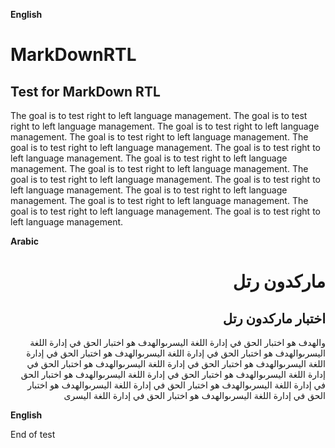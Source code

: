 
**English**

# MarkDownRTL

## Test for MarkDown RTL

The goal is to test right to left language management. The goal is to test right to left language management. The goal is to test right to left language management. The goal is to test right to left language management. The goal is to test right to left language management. The goal is to test right to left language management. The goal is to test right to left language management. The goal is to test right to left language management. The goal is to test right to left language management. The goal is to test right to left language management. The goal is to test right to left language management. The goal is to test right to left language management. The goal is to test right to left language management. The goal is to test right to left language management. 


**Arabic**

<div dir="rtl">
  
# ماركدون رتل

## اختبار ماركدون رتل

والهدف هو اختبار الحق في إدارة اللغة اليسرىوالهدف هو اختبار الحق في إدارة اللغة اليسرىوالهدف هو اختبار الحق في إدارة اللغة اليسرىوالهدف هو اختبار الحق في إدارة اللغة اليسرىوالهدف هو اختبار الحق في إدارة اللغة اليسرىوالهدف هو اختبار الحق في إدارة اللغة اليسرىوالهدف هو اختبار الحق في إدارة اللغة اليسرىوالهدف هو اختبار الحق في إدارة اللغة اليسرىوالهدف هو اختبار الحق في إدارة اللغة اليسرىوالهدف هو اختبار الحق في إدارة اللغة اليسرىوالهدف هو اختبار الحق في إدارة اللغة اليسرى

</div>


**English**

End of test

